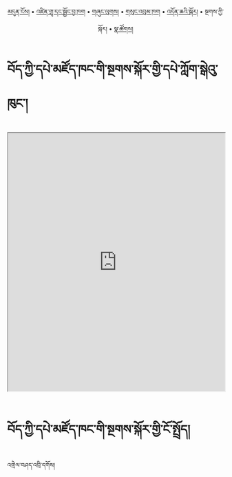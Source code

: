 <p align="center">
  <a href="https://bdrc-reader.github.io/ླླLTWA/">མདུན་ངོས།</a> • <a href="https://bdrc-reader.github.io/ླླLTWA/shadra">འཛིན་གྲྭ་དང་སྦྱོང་བྱ་ཁག</a> • <a href="https://bdrc-reader.github.io/ླླLTWA/shunglug">གཞུང་ལུགས།</a>  • <a href="https://bdrc-reader.github.io/ླླLTWA/sungbum">གསུང་འབུམ་ཁག</a> • <a href="https://bdrc-reader.github.io/ླླLTWA/doncha">འདོན་ཆའི་སྐོར།</a> • <span>སྔགས་ཀྱི་སྐོར།</span> •  <a href="https://bdrc-reader.github.io/ླླLTWA/natsok">སྣ་ཚོགས།</a></p>


# བོད་ཀྱི་དཔེ་མཛོད་ཁང་གི་སྔགས་སྐོར་གྱི་དཔེ་ཀློག་སྒེའུ་ཁུང་།

<iframe src="https://library.bdrc.io/scripts/embed-iframe.html?work=bdr:W1ERI0006005&origin=website.com" width="100%" height="600"></iframe>

<br>
<br>

# བོད་ཀྱི་དཔེ་མཛོད་ཁང་གི་སྔགས་སྐོར་གྱི་ངོ་སྤྲོད།

འགྲེལ་བཤད་འབྲི་དགོས།









